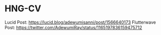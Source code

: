 # HNG-CV
Lucid Post: https://lucid.blog/adewumisanni/post/1566640173
Flutterwave Post: https://twitter.com/AdewumiRay/status/1165197836159475712
